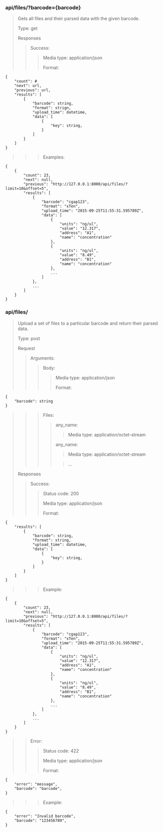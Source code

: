 ### api/files/?barcode={barcode}

>Gets all files and their parsed data with the given barcode.
>
>Type: get
>
>Responses
>
>>Success:
>>
>>>Media type: application/json
>>>
>>>Format:
>>>	 
>>>	    
	{
		"count": #
		"next": url,
		"previous": url,
		"results": [
			{
				"barcode": string,
				"format": strign,
				"upload_time": datetime,
				"data": [
					{
						"key": string,
					}
				]
			}
		]
	}
		
>>>
>>>Examples:
>>>
	{
		{
			"count": 23,
			"next": null,
			"previous": "http://127.0.0.1:8000/api/files/?limit=10&offset=5",
			"results": [
				{
					"barcode": "cgap123",
					"format": "xTen",
					"upload_time": "2015-09-25T11:55:31.595789Z",
					"data": [
						{
							"units": "ng/ul",
							"value": "12.317",
							"address": "A1",
							"name": "concentration"
						},
						{
							"units": "ng/ul",
							"value": "8.49",
							"address": "B1",
							"name": "concentration"
						},
						...
					]
				},
				...
			]
		}
	}
       
### api/files/
>Upload a set of files to a particular barcode and return their parsed data.
>
>Type: post
>
>Request
>
>>Arguments:
>>
>>>Body:
>>>
>>>>Media type: application/json
>>>>
>>>>Format:
>>>>
	{
		"barcode": string
	}
>>>
>>>Files:
>>>>any_name: 
>>>>>Media type: application/octet-stream
>>>>
>>>>any_name: 
>>>>>Media type: application/octet-stream
>>>>
>>>>>...
>
>Responses
>
>>Success:
>>
>>>Status code: 200
>>>
>>>Media type: application/json
>>>
>>>Format:
>>>
	{
		"results": [
			{
				"barcode": string,
				"format": string,
				"upload_time": datetime,
				"data": [
					{
						"key": string,
					}
				]
			}
		]
	}
		
>>>	
>>>Example:
>>>
	{
		{
			"count": 23,
			"next": null,
			"previous": "http://127.0.0.1:8000/api/files/?limit=10&offset=5",
			"results": [
				{
					"barcode": "cgap123",
					"format": "xTen",
					"upload_time": "2015-09-25T11:55:31.595789Z",
					"data": [
						{
							"units": "ng/ul",
							"value": "12.317",
							"address": "A1",
							"name": "concentration"
						},
						{
							"units": "ng/ul",
							"value": "8.49",
							"address": "B1",
							"name": "concentration"
						},
						...
					]
				},
				...
			]
		}
	}
>>
>>Error:
>>
>>>Status code: 422
>>>
>>>Media type: application/json
>>>
>>>Format:
>>>
	{
		"error": "message",
		"barcode": "barcode",
	}
>>>	
>>>Example:
>>>
	{
		"error": "Invalid barcode",
		"barcode": "123456789",
	}
                    